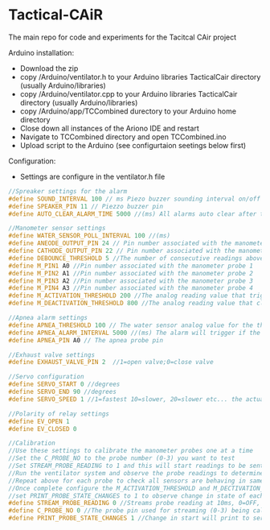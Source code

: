# Tactical-CAiR
The main repo for code and experiments for the Tacitcal CAir project

Arduino installation:
 - Download the zip
 - copy /Arduino/ventilator.h to your Arduino libraries TacticalCair directory (usually Arduino/libraries)
 - copy /Arduino/ventilator.cpp to your Arduino libraries TacticalCair directory (usually Arduino/libraries)
 - copy /Arduino/app/TCCombined durectory to your Arduino home directory
 - Close down all instances of the Ariono IDE and restart 
 - Navigate to TCCombined directory and open TCCombined.ino
 - Upload script to the Arduino (see configurtaion seetings below first)
 
 Configuration:
 - Settings are configure in the ventilator.h file

```c++
//Spreaker settings for the alarm
#define SOUND_INTERVAL 100 // ms Piezo buzzer sounding interval on/off
#define SPEAKER_PIN 11 // Piezzo buzzer pin
#define AUTO_CLEAR_ALARM_TIME 5000 //(ms) All alarms auto clear after this threshold

//Manometer sensor settings
#define WATER_SENSOR_POLL_INTERVAL 100 //(ms) 
#define ANEODE_OUTPUT_PIN 24 // Pin number associated with the manometer aneode 
#define CATHODE_OUTPUT_PIN 22 // Pin number associated with the manometer cathode
#define DEBOUNCE_THRESHOLD 5 //The number of consecutive readings above/below the threshold
#define M_PIN1 A0 //Pin number associated with the manometer probe 1
#define M_PIN2 A1 //Pin number associated with the manometer probe 2
#define M_PIN3 A2 //Pin number associated with the manometer probe 3
#define M_PIN4 A3 //Pin number associated with the manometer probe 4
#define M_ACTIVATION_THRESHOLD 200 //The analog reading value that triggers an immersed state
#define M_DEACTIVATION_THRESHOLD 800 //The analog reading value that clears an immersed state (i.e. sensor not immersed)

//Apnea alarm settings
#define APNEA_THRESHOLD 100 // The water sensor analog value for the the apnea alarm
#define APNEA_ALARM_INTERVAL 5000 //(ms) The alarm will trigger if the water sensor has not crossed the threshold
#define APNEA_PIN A0 // The apnea probe pin

//Exhaust valve settings
#define EXHAUST_VALVE_PIN 2  //1=open valve;0=close valve

//Servo configuration 
#define SERVO_START 0 //degrees
#define SERVO_END 90 //degrees
#define SERVO_SPEED 1 //1=fastest 10=slower, 20=slower etc... the actual speed depends on the servo

//Polarity of relay settings
#define EV_OPEN 1
#define EV_CLOSED 0

//Calibration
//Use these settings to calibrate the manometer probes one at a time
//Set the C_PROBE_NO to the probe number (0-3) you want to test
//Set STREAM_PROBE_READING to 1 and this will start readings to be sent to the serial port in real time
//Run the ventilator system and observe the probe readings to determine min/max thresholds
//Repeat above for each probe to check all sensors are behaving in same
//Once complete configure the M_ACTIVATION_THRESHOLD and M_DECTIVATION_THRESHOLD 
//set PRINT_PROBE_STATE_CHANGES to 1 to observe change in state of each probe in real time 
#define STREAM_PROBE_READING 0 //Streams probe reading at 10ms, 0=OFF, 1=ON , NB:switch off for production
#define C_PROBE_NO 0 //The probe pin used for streaming (0-3) being calibrated
#define PRINT_PROBE_STATE_CHANGES 1 //Change in start will print to serial
```
